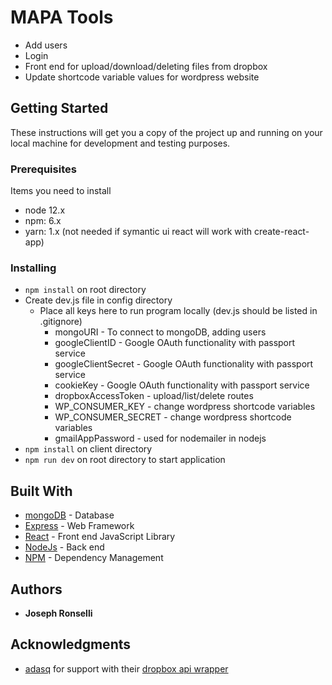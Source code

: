 # MAPA Tools
* Add users
* Login
* Front end for upload/download/deleting files from dropbox
* Update shortcode variable values for wordpress website

## Getting Started

These instructions will get you a copy of the project up and running on your local machine for development and testing purposes.

### Prerequisites

Items you need to install

* node 12.x
* npm: 6.x
* yarn: 1.x (not needed if symantic ui react will work with create-react-app)


### Installing

* ```npm install``` on root directory
* Create dev.js file in config directory
  * Place all keys here to run program locally (dev.js should be listed in .gitignore)
    * mongoURI - To connect to mongoDB, adding users
    * googleClientID - Google OAuth functionality with passport service
    * googleClientSecret - Google OAuth functionality with passport service 
    * cookieKey - Google OAuth functionality with passport service
    * dropboxAccessToken - upload/list/delete routes
    * WP_CONSUMER_KEY - change wordpress shortcode variables
    * WP_CONSUMER_SECRET - change wordpress shortcode variables 
    * gmailAppPassword - used for nodemailer in nodejs
* ```npm install``` on client directory
* ```npm run dev``` on root directory to start application

## Built With

* [mongoDB](https://www.mongodb.com/) - Database
* [Express](https://expressjs.com/) - Web Framework
* [React](https://reactjs.org/) - Front end JavaScript Library
* [NodeJs](https://nodejs.org/en/) - Back end
* [NPM](https://www.npmjs.com/get-npm) - Dependency Management

## Authors

* **Joseph Ronselli** 

## Acknowledgments

* [adasq](https://github.com/adasq) for support with their [dropbox api wrapper](https://github.com/adasq/dropbox-v2-api)

